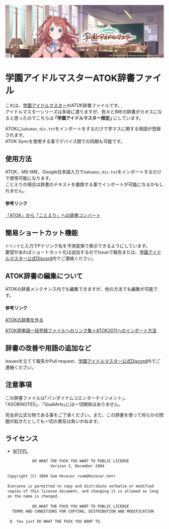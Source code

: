 ![head](https://raw.githubusercontent.com/reindex-ot/Gakumas_dic/main/img/head.png)
# 学園アイドルマスターATOK辞書ファイル
これは、[学園アイドルマスター](https://gakuen.idolmaster-official.jp/)のATOK辞書ファイルです。<br>
アイドルマスターシリーズは多岐に渡りますが、色々とIMEの辞書がカオスになると思ったのでこちらは **｢学園アイドルマスター限定｣** にしています。

ATOKに`Gakumas_dic.txt`をインポートをするだけで学マスに関する用語が登録されます。<br>
ATOK Syncを使用する事でデバイス間での同期も可能です。

## 使用方法
ATOK、MS-IME、Google日本語入力で`Gakumas_dic.txt`をインポートするだけで使用可能になります。<br>
ことえりの場合は辞書のテキストを置換する事でインポートが可能になるかもしれません。

#### 参考リンク
[「ATOK」から「ことえり」への辞書コンバート](http://donboolacoo.blog92.fc2.com/blog-entry-1502.html)

## 簡易ショートカット機能
`ドリンク`と入力でPドリンク名を予測変換で表示できるようにしています。<br>
要望があればショートカット化は追加するのでIssueで報告または、[学園アイドルマスター公式Discord](https://discord.gg/sgSdejpp3Z)内でご連絡ください。

## ATOK辞書の編集について
ATOKの辞書メンテナンス内でも編集できますが、他の方法でも編集が可能です。
#### 参考リンク
[ATOKの辞書を作る](http://hokoxjouhou.blog105.fc2.com/blog-entry-28.html)

[ATOK用単語一括登録ファイルへのリンク集＋ATOK2011へのインポート方法](https://www.lifehacker.jp/article/110909atokwords/)

## 辞書の改善や用語の追加など
Issuesを立てて報告かPull request、[学園アイドルマスター公式Discord](https://discord.gg/sgSdejpp3Z)内でご連絡ください。

## 注意事項
この辞書ファイルは｢バンダイナムコエンターテインメント｣、｢ASOBINOTES｣、｢QualiArts｣には一切関係はありません。

完全非公式な物である事をご了承ください。また、この辞書を使って何らかの問題が起きたとしても一切の責任は負いかねます。

## ライセンス
- [WTFPL](http://www.wtfpl.net/)

```
            DO WHAT THE FUCK YOU WANT TO PUBLIC LICENSE
                    Version 2, December 2004

 Copyright (C) 2004 Sam Hocevar <sam@hocevar.net>

 Everyone is permitted to copy and distribute verbatim or modified
 copies of this license document, and changing it is allowed as long
 as the name is changed.

            DO WHAT THE FUCK YOU WANT TO PUBLIC LICENSE
   TERMS AND CONDITIONS FOR COPYING, DISTRIBUTION AND MODIFICATION

  0. You just DO WHAT THE FUCK YOU WANT TO.
```

